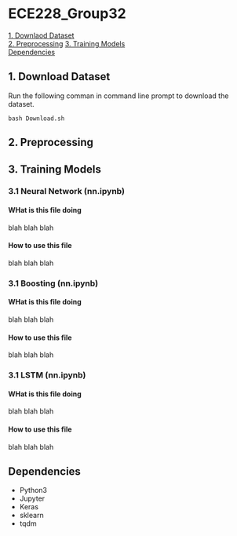 # ECE228_Group32
[1. Downlaod Dataset](#1-download-dataset)  
[2. Preprocessing](#2-preprocessing) 
[3. Training Models](#3-training-models)  
[Dependencies](#dependencies)  

## 1. Download Dataset
Run the following comman in command line prompt to download the dataset.
```
bash Download.sh
```

## 2. Preprocessing

## 3. Training Models
### 3.1 Neural Network (nn.ipynb)
#### WHat is this file doing
blah blah blah
#### How to use this file
blah blah blah

### 3.1 Boosting (nn.ipynb)
#### WHat is this file doing
blah blah blah
#### How to use this file
blah blah blah

### 3.1 LSTM (nn.ipynb)
#### WHat is this file doing
blah blah blah
#### How to use this file
blah blah blah

## Dependencies
* Python3
* Jupyter
* Keras
* sklearn
* tqdm
